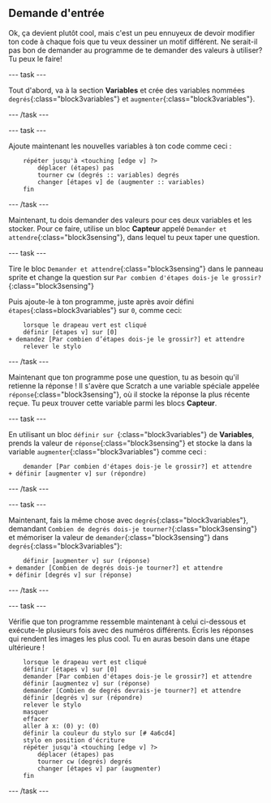 ## Demande d'entrée

Ok, ça devient plutôt cool, mais c'est un peu ennuyeux de devoir modifier ton code à chaque fois que tu veux dessiner un motif différent. Ne serait-il pas bon de demander au programme de te demander des valeurs à utiliser? Tu peux le faire!

\--- task \---

Tout d'abord, va à la section **Variables** et crée des variables nommées `degrés`{:class="block3variables"} et `augmenter`{:class="block3variables"}.

\--- /task \---

\--- task \---

Ajoute maintenant les nouvelles variables à ton code comme ceci :

```blocks3
    répéter jusqu'à <touching [edge v] ?> 
        déplacer (étapes) pas
        tourner cw (degrés :: variables) degrés
        changer [étapes v] de (augmenter :: variables)
    fin
```

\--- /task \---

Maintenant, tu dois demander des valeurs pour ces deux variables et les stocker. Pour ce faire, utilise un bloc **Capteur** appelé `Demander et attendre`{:class="block3sensing"}, dans lequel tu peux taper une question.

\--- task \---

Tire le bloc `Demander et attendre`{:class="block3sensing"} dans le panneau sprite et change la question sur `Par combien d'étapes dois-je le grossir?`{:class="block3sensing"}

Puis ajoute-le à ton programme, juste après avoir défini `étapes`{:class=block3variables"} sur `0`, comme ceci:

```blocks3
    lorsque le drapeau vert est cliqué 
    définir [étapes v] sur [0]
+ demandez [Par combien d’étapes dois-je le grossir?] et attendre
    relever le stylo
```

\--- /task \---

Maintenant que ton programme pose une question, tu as besoin qu'il retienne la réponse ! Il s'avère que Scratch a une variable spéciale appelée `réponse`{:class="block3sensing"}, où il stocke la réponse la plus récente reçue. Tu peux trouver cette variable parmi les blocs **Capteur**.

\--- task \---

En utilisant un bloc `définir sur `{:class="block3variables"} de **Variables**, prends la valeur de `réponse`{:class="block3sensing"} et stocke la dans la variable `augmenter`{:class="block3variables"} comme ceci :

```blocks3
    demander [Par combien d'étapes dois-je le grossir?] et attendre
+ définir [augmenter v] sur (répondre)
```

\--- /task \---

\--- task \---

Maintenant, fais la même chose avec `degrés`{:class="block3variables"}, demandant `Combien de degrés dois-je tourner?`{:class="block3sensing"} et mémoriser la valeur de `demander`{:class="block3sensing"} dans `degrés`{:class="block3variables"}:

```blocks3
    définir [augmenter v] sur (réponse)
+ demander [Combien de degrés dois-je tourner?] et attendre
+ définir [degrés v] sur (réponse)
```

\--- /task \---

\--- task \---

Vérifie que ton programme ressemble maintenant à celui ci-dessous et exécute-le plusieurs fois avec des numéros différents. Écris les réponses qui rendent les images les plus cool. Tu en auras besoin dans une étape ultérieure !

```blocks3
    lorsque le drapeau vert est cliqué
    définir [étapes v] sur [0]
    demander [Par combien d'étapes dois-je le grossir?] et attendre
    définir [augmentez v] sur (réponse)
    demander [Combien de degrés devrais-je tourner?] et attendre
    définir [degrés v] sur (répondre)
    relever le stylo
    masquer
    effacer
    aller à x: (0) y: (0)
    définir la couleur du stylo sur [# 4a6cd4]
    stylo en position d'écriture
    répéter jusqu'à <touching [edge v] ?> 
        déplacer (étapes) pas
        tourner cw (degrés) degrés
        changer [étapes v] par (augmenter)
    fin
```

\--- /task \---